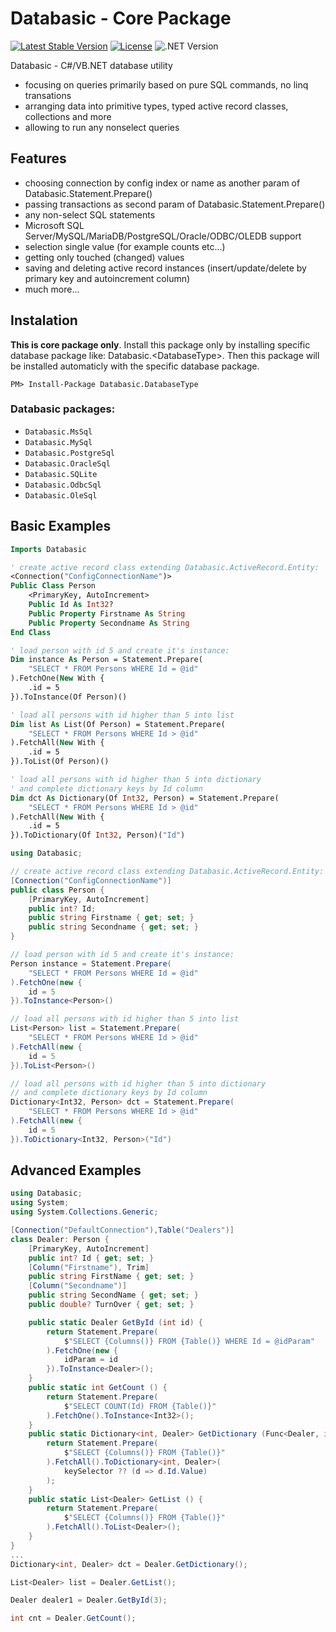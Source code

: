 # Databasic - Core Package

[![Latest Stable Version](https://img.shields.io/badge/Stable-v1.2.7-brightgreen.svg?style=plastic)](https://github.com/databasic-net/databasic-core/releases)
[![License](https://img.shields.io/badge/Licence-BSD3-brightgreen.svg?style=plastic)](https://raw.githubusercontent.com/databasic-net/databasic-core/master/LICENCE.md)
![.NET Version](https://img.shields.io/badge/.NET->=4.0-brightgreen.svg?style=plastic)

 Databasic - C#/VB.NET database utility
 - focusing on queries primarily based on pure SQL commands, no linq transations
- arranging data into primitive types, typed active record classes, collections and more
- allowing to run any nonselect queries

## Features
- choosing connection by config index or name as another param of Databasic.Statement.Prepare()
- passing transactions as second param of Databasic.Statement.Prepare()
- any non-select SQL statements
- Microsoft SQL Server/MySQL/MariaDB/PostgreSQL/Oracle/ODBC/OLEDB support
- selection single value (for example counts etc...)
- getting only touched (changed) values
- saving and deleting active record instances (insert/update/delete by primary key and autoincrement column)
- much more...

## Instalation
**This is core package only**. Install this package only by installing specific database package like: Databasic.&#60;DatabaseType&#62;. Then this package will be installed automaticly with the specific database package.
```nuget
PM> Install-Package Databasic.DatabaseType
```
### Databasic packages:
- `Databasic.MsSql`
- `Databasic.MySql`
- `Databasic.PostgreSql`
- `Databasic.OracleSql`
- `Databasic.SQLite`
- `Databasic.OdbcSql`
- `Databasic.OleSql`

## Basic Examples
```vb
Imports Databasic

' create active record class extending Databasic.ActiveRecord.Entity:
<Connection("ConfigConnectionName")>
Public Class Person
    <PrimaryKey, AutoIncrement>
    Public Id As Int32?
    Public Property Firstname As String
    Public Property Secondname As String
End Class

' load person with id 5 and create it's instance:
Dim instance As Person = Statement.Prepare(
    "SELECT * FROM Persons WHERE Id = @id"
).FetchOne(New With {
    .id = 5
}).ToInstance(Of Person)()

' load all persons with id higher than 5 into list
Dim list As List(Of Person) = Statement.Prepare(
    "SELECT * FROM Persons WHERE Id > @id"
).FetchAll(New With {
    .id = 5
}).ToList(Of Person)()

' load all persons with id higher than 5 into dictionary
' and complete dictionary keys by Id column
Dim dct As Dictionary(Of Int32, Person) = Statement.Prepare(
    "SELECT * FROM Persons WHERE Id > @id"
).FetchAll(New With {
    .id = 5
}).ToDictionary(Of Int32, Person)("Id")
```

```cs
using Databasic;

// create active record class extending Databasic.ActiveRecord.Entity:
[Connection("ConfigConnectionName")]
public class Person {
    [PrimaryKey, AutoIncrement]
    public int? Id;
    public string Firstname { get; set; }
    public string Secondname { get; set; }
}

// load person with id 5 and create it's instance:
Person instance = Statement.Prepare(
    "SELECT * FROM Persons WHERE Id = @id"
).FetchOne(new {
    id = 5
}).ToInstance<Person>()

// load all persons with id higher than 5 into list
List<Person> list = Statement.Prepare(
    "SELECT * FROM Persons WHERE Id > @id"
).FetchAll(new {
    id = 5
}).ToList<Person>()

// load all persons with id higher than 5 into dictionary
// and complete dictionary keys by Id column
Dictionary<Int32, Person> dct = Statement.Prepare(
    "SELECT * FROM Persons WHERE Id > @id"
).FetchAll(new {
    id = 5
}).ToDictionary<Int32, Person>("Id")
```

## Advanced Examples
```cs
using Databasic;
using System;
using System.Collections.Generic;

[Connection("DefaultConnection"),Table("Dealers")]
class Dealer: Person {
	[PrimaryKey, AutoIncrement]
	public int? Id { get; set; }
	[Column("Firstname"), Trim]
	public string FirstName { get; set; }
	[Column("Secondname")]
	public string SecondName { get; set; }
	public double? TurnOver { get; set; }

	public static Dealer GetById (int id) {
		return Statement.Prepare(
			$"SELECT {Columns()} FROM {Table()} WHERE Id = @idParam"
		).FetchOne(new {
			idParam = id
		}).ToInstance<Dealer>();
	}
	public static int GetCount () {
		return Statement.Prepare(
			$"SELECT COUNT(Id) FROM {Table()}"
		).FetchOne().ToInstance<Int32>();
	}
	public static Dictionary<int, Dealer> GetDictionary (Func<Dealer, int> keySelector = null) {
		return Statement.Prepare(
			$"SELECT {Columns()} FROM {Table()}"
		).FetchAll().ToDictionary<int, Dealer>(
			keySelector ?? (d => d.Id.Value)
		);
	}
	public static List<Dealer> GetList () {
		return Statement.Prepare(
			$"SELECT {Columns()} FROM {Table()}"
		).FetchAll().ToList<Dealer>();
	}
}
...
Dictionary<int, Dealer> dct = Dealer.GetDictionary();

List<Dealer> list = Dealer.GetList();

Dealer dealer1 = Dealer.GetById(3);

int cnt = Dealer.GetCount();
```
